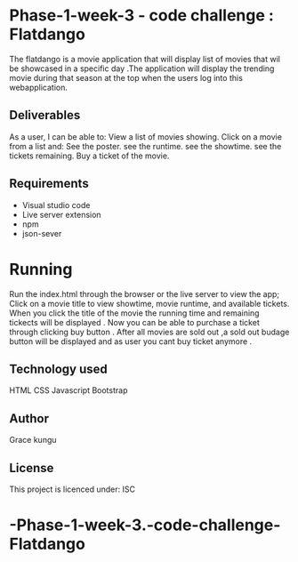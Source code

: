 # Phase-1-week-3 - code challenge : Flatdango
 The flatdango is a movie application that will display list of movies that wil be showcased in a specific day .The application will display the trending movie during that season at the top when the users log into this webapplication. 

## Deliverables
As a user, I can be able to:
View a list of movies showing.
Click on a movie from a list and:
See the poster.
see the runtime.
see the showtime.
see the tickets remaining.
Buy a ticket of the movie.

## Requirements
- Visual studio code
- Live server  extension
- npm
- json-sever
# Running
Run the  index.html through the browser or the live server to view the app;
Click on a movie title to view showtime, movie runtime, and available tickets.
When you click the title of the movie the running time and remaining tickects will be displayed .
Now you can be able to purchase a ticket through clicking  buy button .
After all movies are sold out ,a sold out budage button will be  displayed and as user you cant buy ticket anymore .
## Technology used
HTML
CSS
Javascript
Bootstrap
## Author
Grace kungu

## License
This project is licenced under: ISC
# -Phase-1-week-3.-code-challenge-Flatdango
